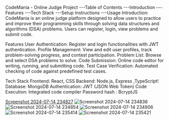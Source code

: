 CodeMania - Online Judge Project
   ---Table of Contents
          ---Introduction
          ---Features
          ---Tech Stack
          ---Setup Instructions
          ---Usage
Introduction:
    CodeMania is an online judge platform designed to allow users to practice and improve their programming skills through solving data structures and algorithms (DSA) problems. Users can register, login, view 
    problems and submit code.

Features
User Authentication: Register and login functionalities with JWT authentication.
Profile Management: View and edit user profiles, track problem-solving progress, and contest participation.
Problem List: Browse and select DSA problems to solve.
Code Submission: Online code editor for writing, running, and submitting code.
Test Case Verification: Automated checking of code against predefined test cases.

Tech Stack
Frontend: React, CSS
Backend: Node.js, Express ,TypeScript!
Database: MongoDB
Authentication: JWT (JSON Web Token)
Code Execution: Integrated code compiler
Password hash : BcryptJS


[Screenshot 2024-07-14 234827](https://github.com/user-attachments/assets/410e383a-7b77-4a42-84e5-0f9839cc7a8e)
![Screenshot 2024-07-14 234836](https://github.com/user-attachments/assets/0bf40914-2492-47ad-a800-f9f67480f1fc)
![Screenshot 2024-07-14 234854](https://github.com/user-attachments/assets/64bff893-75ce-4529-a796-d75cc5ba202b)
![Screenshot 2024-07-14 234906](https://github.com/user-attachments/assets/17b5b32f-7717-4102-bb35-f1eee51ec0ac)
![Screenshot 2024-07-14 235414](https://github.com/user-attachments/assets/a051e9e5-785b-4c85-b348-4c333803c618)
![Screenshot 2024-07-14 235421](https://github.com/user-attachments/assets/bf9d2b88-ae13-4689-b36c-e12d583286cb)



